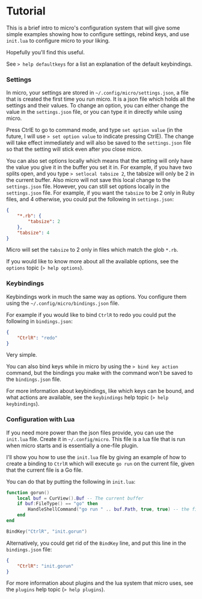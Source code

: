 # Tutorial

This is a brief intro to micro's configuration system that will give some simple
examples showing how to configure settings, rebind keys, and use `init.lua` to
configure micro to your liking.

Hopefully you'll find this useful.

See `> help defaultkeys` for a list an explanation of the default keybindings.

### Settings

In micro, your settings are stored in `~/.config/micro/settings.json`, a file
that is created the first time you run micro. It is a json file which holds all
the settings and their values. To change an option, you can either change the
value in the `settings.json` file, or you can type it in directly while using
micro.

Press CtrlE to go to command mode, and type `set option value` (in the
future, I will use `> set option value` to indicate pressing CtrlE). The change
will take effect immediately and will also be saved to the `settings.json` file
so that the setting will stick even after you close micro.

You can also set options locally which means that the setting will only have the
value you give it in the buffer you set it in. For example, if you have two
splits open, and you type `> setlocal tabsize 2`, the tabsize will only be 2 in
the current buffer. Also micro will not save this local change to the
`settings.json` file. However, you can still set options locally in the
`settings.json` file. For example, if you want the `tabsize` to be 2 only in
Ruby files, and 4 otherwise, you could put the following in `settings.json`:

```json
{
    "*.rb": {
        "tabsize": 2
    },
    "tabsize": 4
}
```

Micro will set the `tabsize` to 2 only in files which match the glob `*.rb`.

If you would like to know more about all the available options, see the
`options` topic (`> help options`).

### Keybindings

Keybindings work in much the same way as options. You configure them using the
`~/.config/micro/bindings.json` file.

For example if you would like to bind `CtrlR` to redo you could put the
following in `bindings.json`:

```json
{
    "CtrlR": "redo"
}
```

Very simple.

You can also bind keys while in micro by using the `> bind key action` command,
but the bindings you make with the command won't be saved to the `bindings.json`
file.

For more information about keybindings, like which keys can be bound, and
what actions are available, see the `keybindings` help topic (`> help keybindings`).

### Configuration with Lua

If you need more power than the json files provide, you can use the `init.lua`
file. Create it in `~/.config/micro`. This file is a lua file that is run when
micro starts and is essentially a one-file plugin.

I'll show you how to use the `init.lua` file by giving an example of how to
create a binding to `CtrlR` which will execute `go run` on the current file,
given that the current file is a Go file.

You can do that by putting the following in `init.lua`:

```lua
function gorun()
    local buf = CurView().Buf -- The current buffer
    if buf:FileType() == "go" then
        HandleShellCommand("go run " .. buf.Path, true, true) -- the first true means don't run it in the background
    end
end

BindKey("CtrlR", "init.gorun")
```

Alternatively, you could get rid of the `BindKey` line, and put this line in the
`bindings.json` file:

```json
{
    "CtrlR": "init.gorun"
}
```

For more information about plugins and the lua system that micro uses, see the
`plugins` help topic (`> help plugins`).
